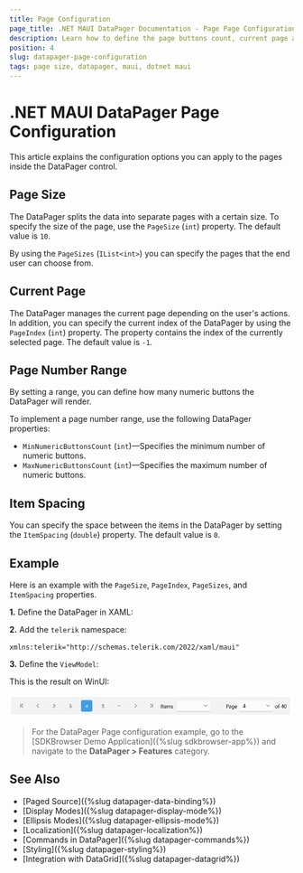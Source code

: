 ```yaml
---
title: Page Configuration
page_title: .NET MAUI DataPager Documentation - Page Page Configuration
description: Learn how to define the page buttons count, current page and the size of the page inside the Telerik .NET MAUI DataPager.
position: 4
slug: datapager-page-configuration
tags: page size, datapager, maui, dotnet maui
---
```


# .NET MAUI DataPager Page Configuration

This article explains the configuration options you can apply to the pages inside the DataPager control.

## Page Size

The DataPager splits the data into separate pages with a certain size. To specify the size of the page, use the `PageSize` (`int`) property. The default value is `10`.

By using the `PageSizes` (`IList<int>`) you can specify the pages that the end user can choose from.

## Current Page

The DataPager manages the current page depending on the user's actions. In addition, you can specify the current index of the DataPager by using the `PageIndex` (`int`) property.
The property contains the index of the currently selected page. The default value is `-1`.

## Page Number Range

By setting a range, you can define how many numeric buttons the DataPager will render.

To implement a page number range, use the following DataPager properties:

* `MinNumericButtonsCount` (`int`)&mdash;Specifies the minimum number of numeric buttons.
* `MaxNumericButtonsCount` (`int`)&mdash;Specifies the maximum number of numeric buttons.

## Item Spacing

You can specify the space between the items in the DataPager by setting the `ItemSpacing` (`double`) property. The default value is `0`.

## Example

Here is an example with the `PageSize`, `PageIndex`, `PageSizes`, and `ItemSpacing` properties.

**1.** Define the DataPager in XAML:

<snippet id='datapager-page-configuration' />

**2.** Add the `telerik` namespace:

```XAML
xmlns:telerik="http://schemas.telerik.com/2022/xaml/maui"
```

**3.** Define the `ViewModel`:

<snippet id='datapager-features-viewmodel' />

This is the result on WinUI:

![.NET MAUI DataPager Page Configuration](images/datapager-page-configuration.png)

> For the DataPager Page configuration example, go to the [SDKBrowser Demo Application]({%slug sdkbrowser-app%}) and navigate to the **DataPager > Features** category.

## See Also

- [Paged Source]({%slug datapager-data-binding%})
- [Display Modes]({%slug datapager-display-mode%})
- [Ellipsis Modes]({%slug datapager-ellipsis-mode%})
- [Localization]({%slug datapager-localization%})
- [Commands in DataPager]({%slug datapager-commands%})
- [Styling]({%slug datapager-styling%})
- [Integration with DataGrid]({%slug datapager-datagrid%})